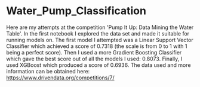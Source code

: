 # Water_Pump_Classification
Here are my attempts at the competition 'Pump It Up: Data Mining the Water Table'. In the first notebook I explored the data set and made it suitable for running models on. The first model I attempted was a Linear Support Vector Classifier which achieved a score of 0.7318 (the scale is from 0 to 1 with 1 being a perfect score). Then I used a more Gradient Boosting Classifier which gave the best score out of all the models I used: 0.8073. Finally, I used XGBoost which produced a score of 0.6936.  The data used and more information can be obtained here: https://www.drivendata.org/competitions/7/
